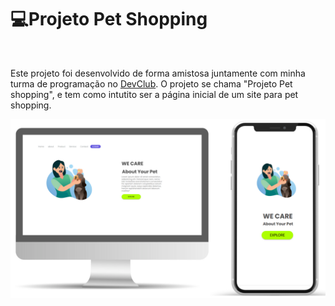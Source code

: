 <h1>💻Projeto Pet Shopping</h1>
<br>
<p>Este projeto foi desenvolvido de forma amistosa juntamente com minha turma de programação no <a href="https://rodolfomori.com.br/devclub">DevClub</a>. O projeto se chama "Projeto Pet shopping", e tem como intutito ser a página inicial de um site para pet shopping.</p>
<img src="https://github.com/rodolfosantiago20/Projeto-Pet-Shopping/blob/main/Projeto%20we%20care%20about%20your%20pet.png?raw=true"/>
